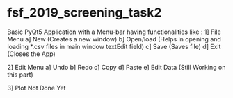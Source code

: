 # fsf_2019_screening_task2

Basic PyQt5 Application with a Menu-bar having functionalities like :
1] File Menu
a] New (Creates a new window)
b] Open/load (Helps in opening and loading *.csv files in main window textEdit field)
c]  Save (Saves file)
d] Exit (Closes the App)

2] Edit Menu
a] Undo 
b] Redo
c] Copy
d] Paste
e] Edit Data (Still Working on this part)

3] Plot
Not Done Yet
